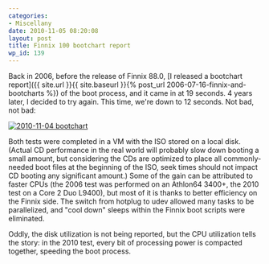 ```yaml
---
categories:
- Miscellany
date: 2010-11-05 08:20:08
layout: post
title: Finnix 100 bootchart report
wp_id: 139
---
```

Back in 2006, before the release of Finnix 88.0, [I released a bootchart report]({{ site.url }}{{ site.baseurl }}{% post_url 2006-07-16-finnix-and-bootcharts %}) of the boot process, and it came in at 19 seconds. 4 years later, I decided to try again. This time, we're down to 12 seconds. Not bad, not bad:
  
<!--more-->


  
[<img src="https://www.finnix.org/w/images/b/bc/2010-11-04_bootchart.png" alt="2010-11-04 bootchart" border="0" />](https://www.finnix.org/Image:2010-11-04_bootchart.png)

Both tests were completed in a VM with the ISO stored on a local disk. (Actual CD performance in the real world will probably slow down booting a small amount, but considering the CDs are optimized to place all commonly-needed boot files at the beginning of the ISO, seek times should not impact CD booting any significant amount.) Some of the gain can be attributed to faster CPUs (the 2006 test was performed on an Athlon64 3400+, the 2010 test on a Core 2 Duo L9400), but most of it is thanks to better efficiency on the Finnix side. The switch from hotplug to udev allowed many tasks to be parallelized, and "cool down" sleeps within the Finnix boot scripts were eliminated.

Oddly, the disk utilization is not being reported, but the CPU utilization tells the story: in the 2010 test, every bit of processing power is compacted together, speeding the boot process.
